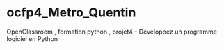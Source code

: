 # ocfp4_Metro_Quentin
OpenClassroom , formation python , projet4 - Développez un programme logiciel en Python

